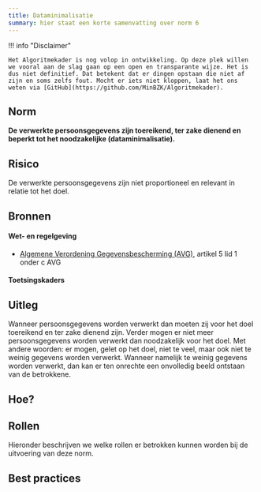 ```yaml
---
title: Dataminimalisatie
summary: hier staat een korte samenvatting over norm 6
---
```


!!! info "Disclaimer"

    Het Algoritmekader is nog volop in ontwikkeling. Op deze plek willen we vooral aan de slag gaan op een open en transparante wijze. Het is dus niet definitief. Dat betekent dat er dingen opstaan die niet af zijn en soms zelfs fout. Mocht er iets niet kloppen, laat het ons weten via [GitHub](https://github.com/MinBZK/Algoritmekader).


## Norm
**De verwerkte persoonsgegevens zijn toereikend, ter zake dienend en beperkt tot het noodzakelijke (dataminimalisatie).**

## Risico
De verwerkte persoonsgegevens zijn niet proportioneel en relevant in relatie tot het doel.

## Bronnen

#### Wet- en regelgeving

- [Algemene Verordening Gegevensbescherming (AVG)](https://eur-lex.europa.eu/legal-content/NL/TXT/HTML/?uri=CELEX:32016R0679&qid=1685451198313), artikel 5 lid 1 onder c AVG

#### Toetsingskaders


## Uitleg
Wanneer persoonsgegevens worden verwerkt dan moeten zij voor het doel toereikend en ter zake dienend zijn. Verder mogen er niet meer persoonsgegevens worden verwerkt dan noodzakelijk voor het doel. Met andere woorden: er mogen, gelet op het doel, niet te veel, maar ook niet te weinig gegevens worden verwerkt. Wanneer namelijk te weinig gegevens worden verwerkt, dan kan er ten onrechte een onvolledig beeld ontstaan van de betrokkene.

## Hoe?

## Rollen
Hieronder beschrijven we welke rollen er betrokken kunnen worden bij de uitvoering van deze norm. 


## Best practices


